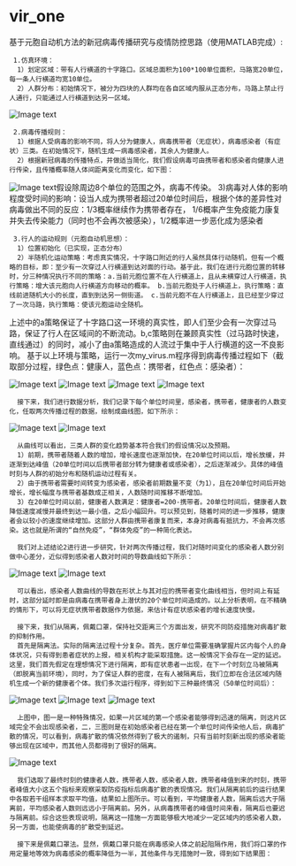 # vir_one
 基于元胞自动机方法的新冠病毒传播研究与疫情防控思路（使用MATLAB完成）:
	
     1.仿真环境：
      1）划定区域：带有人行横道的十字路口。区域总面积为100*100单位面积，马路宽20单位，每一条人行横道均宽10单位。
      2）人群分布：初始情况下，被分为四块的人群均在各自区域内服从正态分布，马路上禁止行人通行，只能通过人行横道到达另一区域。
![Image text](https://github.com/JunkWarrior001/vir_one/blob/master/init_people.png)
     
     2.病毒传播规则：
      1）根据人受病毒的影响不同，将人分为健康人，病毒携带者（无症状），病毒感染者（有症状）三类。在初始情况下，随机生成一病毒感染者，其余人为健康人。
      2）根据新冠病毒的传播特点，并做适当简化，我们假设病毒可由携带者和感染者向健康人进行传染，且传播概率随人体间距离变化而变化，如下图：            
![Image text](https://github.com/JunkWarrior001/vir_one/blob/master/virus_spread.png)假设除周边8个单位的范围之外，病毒不传染。
      3)病毒对人体的影响程度受时间的影响：设当人成为携带者超过20单位时间后，根据个体的差异性对病毒做出不同的反应：1/3概率继续作为携带者存在，
      1/6概率产生免疫能力康复并失去传染能力（同时也不会再次被感染），1/2概率进一步恶化成为感染者
     
     3.行人的运动规则（元胞自动机思想）：
      1）位置初始化（已实现，正态分布）
      2）半随机化运动策略：考虑真实情况，十字路口附近的行人虽然具体行动随机，但有一个概略的目标，即：至少有一次穿过人行横道到达对面的行动。基于此，我们在进行元胞位置的转移时，分三种情况执行不同的策略：a.当前元胞位置不在人行横道上，且从未横穿过人行横道，执行策略：增大该元胞向人行横道方向移动的概率。 b.当前元胞处于人行横道上，执行策略：直线前进随机大小的长度，直到到达另一侧街道。 c.当前元胞不在人行横道上，且已经至少穿过了一次马路，执行策略：使该元胞运动全随机。
   上述中的a策略保证了十字路口这一环境的真实性，即人们至少会有一次穿过马路，保证了行人在区域间的不断流动。b,c策略则在兼顾真实性（过马路时快速，直线通过）的同时，减小了由a策略造成的人流过于集中于人行横道的这一不良影响。
   基于以上环境与策略，运行一次my_virus.m程序得到病毒传播过程如下（截取部分过程，绿色点：健康人，蓝色点：携带者，红色点：感染者）：

![Image text](https://github.com/JunkWarrior001/vir_one/blob/master/virus_spread1.png)
![Image text](https://github.com/JunkWarrior001/vir_one/blob/master/virus_spread2.png)
![Image text](https://github.com/JunkWarrior001/vir_one/blob/master/virus_spread3.png)
![Image text](https://github.com/JunkWarrior001/vir_one/blob/master/virus_spread4.png)

      接下来，我们进行数据分析，我们记录下每个单位时间里，感染者，携带者，健康者的人数变化，任取两次传播过程的数据，绘制成曲线图，如下所示：
![Image text](https://github.com/JunkWarrior001/vir_one/blob/master/virus_data1.png)
![Image text](https://github.com/JunkWarrior001/vir_one/blob/master/virus_data2.png)

      从曲线可以看出，三类人群的变化趋势基本符合我们的假设情况以及预期。
      1）前期，携带者随着人数的增加，增长速度也逐渐加快，在20单位时间以后，增长放缓，并逐渐到达峰值（20单位时间以后携带者部分转为健康者或感染者），之后逐渐减少。具体的峰值时刻与人群的初始分布和随机运动过程有关。
      2）由于携带者需要时间转变为感染者，感染者前期数量不变（为1），且在20单位时间后开始增长，增长幅度与携带者基数成正相关，人数随时间推移不断增加。
      3）在20单位时间以前，健康者人数满足：健康者=200-携带者。20单位时间后，健康者人数降低速度减慢并最终到达一最小值，之后小幅回升。可以预见到，随着时间的进一步推移，健康者会以较小的速度继续增加。这部分人群由携带者康复而来，本身对病毒有抵抗力，不会再次感染。这也就是所谓的“自然免疫”，“群体免疫”的一种简化表达。
      
      我们对上述结论2进行进一步研究，针对两次传播过程，我们对随时间变化的感染者人数分别做中心差分，近似得到感染者人数对时间的导数曲线如下所示：
![Image text](https://github.com/JunkWarrior001/vir_one/blob/master/virus_chafen1.png)
![Image text](https://github.com/JunkWarrior001/vir_one/blob/master/virus_chafen2.png)

      可以看出，感染者人数曲线的导数在形状上与其对应的携带者变化曲线相当，但时间上有延时，这部分延时即是由病毒在携带者身上潜伏的20个单位时间造成的。以上分析表明，在不精确的情形下，可以将无症状携带者数据作为依据，来估计有症状感染者的增长速度快慢。
     
      接下来，我们从隔离，佩戴口罩，保持社交距离三个方面出发，研究不同防疫措施对病毒扩散的抑制作用。
      首先是隔离法。实际的隔离法过程十分复杂。首先，医疗单位需要准确掌握片区内每个人的身体状况，只有得到患者症状的上报，相关机构才能采取措施。这一般情况下会存在一定的延迟。这里，我们首先假定在理想情况下进行隔离，即有症状患者一出现，在下一个时刻立马被隔离（即脱离当前环境），同时，为了保证人群的密度，在有人被隔离后，我们立即在合法区域内随机生成一个新的健康者个体。我们多次运行程序，得到如下三种最终情况（50单位时间后）：
 ![Image text](https://github.com/JunkWarrior001/vir_one/blob/master/virus_data_geli.png)
 ![Image text](https://github.com/JunkWarrior001/vir_one/blob/master/virus_data_geli2.png)
 ![Image text](https://github.com/JunkWarrior001/vir_one/blob/master/virus_data_geli3.png)
 
      上图中，图一是一种特殊情况，如果一片区域的第一个感染者能够得到迅速的隔离，则这片区域完全不会出现感染者，二，三图则是在初始感染者已经在第一个单位时间传染他人后，病毒扩散的情况，可以看到，病毒扩散的情况依然得到了极大的遏制，只有当前时刻新出现的感染者能够出现在区域中，而其他人员都得到了很好的隔离。
 ![Image text](https://github.com/JunkWarrior001/vir_one/blob/master/virus_geli_anly.png)
 
      我们选取了最终时刻的健康者人数，携带者人数，感染者人数，携带者峰值到来的时刻，携带者峰值大小这五个指标来观察采取防疫指标后病毒扩散的表现情况。我们从隔离前后的运行结果中各取若干组样本求取平均值，结果如上图所示。可以看到，平均健康者人数，隔离后远大于隔离前，平均感染者人数则远远小于隔离前。另外，从病毒携带者的峰值时间来看，隔离后也要迟与隔离前。综合这些表现说明，隔离这一措施一方面能够极大地减少一定区域内的感染者人数，另一方面，也能使病毒的扩散受到延迟。
      
      接下来是佩戴口罩法。显然，佩戴口罩只能在病毒感染人体之前起阻隔作用，我们将口罩的作用定量地等效为病毒感染的概率降低为一半，其他条件与无措施时一致，得到如下结果图：
	
